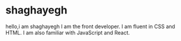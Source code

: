 # shaghayegh
hello,i am shaghayegh 
I am the front developer.
I am fluent in CSS and HTML.
I am also familiar with JavaScript and React.

